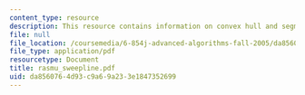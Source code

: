 ```yaml
---
content_type: resource
description: This resource contains information on convex hull and segment intersections.
file: null
file_location: /coursemedia/6-854j-advanced-algorithms-fall-2005/da8560764d93c9a69a233e1847352699_rasmu_sweepline.pdf
file_type: application/pdf
resourcetype: Document
title: rasmu_sweepline.pdf
uid: da856076-4d93-c9a6-9a23-3e1847352699
---
```

